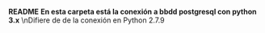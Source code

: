 **README**
**En esta carpeta está la conexión a bbdd postgresql con python 3.x**
\nDifiere de de la conexión en Python 2.7.9
